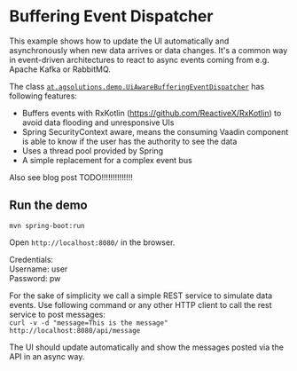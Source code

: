 # Buffering Event Dispatcher

This example shows how to update the UI automatically and asynchronously when new data arrives
or data changes. It's a common way in event-driven architectures to react to async
events coming from e.g. Apache Kafka or RabbitMQ.

The class [`at.agsolutions.demo.UiAwareBufferingEventDispatcher`](https://github.com/ajgassner/vaadin-playground/blob/master/buffering-event-dispatcher/src/main/kotlin/at/agsolutions/demo/UiAwareBufferingEventDispatcher.kt)
has following features:

* Buffers events with RxKotlin (https://github.com/ReactiveX/RxKotlin) to avoid data flooding and unresponsive UIs
* Spring SecurityContext aware, means the consuming Vaadin component is able to know if the user has the authority to see the data
* Uses a thread pool provided by Spring
* A simple replacement for a complex event bus

Also see blog post TODO!!!!!!!!!!!!!!

## Run the demo
`mvn spring-boot:run`

Open `http://localhost:8080/` in the browser.

Credentials:  
Username: user  
Password: pw

For the sake of simplicity we call a simple REST service to simulate data events.
Use following command or any other HTTP client to call the rest service to post messages:  
`curl -v -d "message=This is the message" http://localhost:8080/api/message`

The UI should update automatically and show the messages posted via the API in an async way.
